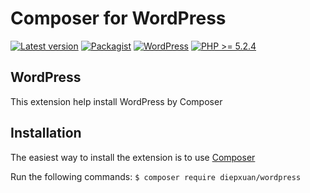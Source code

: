 Composer for WordPress
==================
[![Latest version](https://img.shields.io/badge/latest-0.0.1-green.svg)](https://github.com/diepxuan/wordpress)
[![Packagist](https://img.shields.io/badge/packagist-0.0.1-green.svg)](https://packagist.org/packages/diepxuan/wordpress)
[![WordPress](https://img.shields.io/badge/WordPress-blue.svg)](https://github.com/WordPress/WordPress)
[![PHP >= 5.2.4](https://img.shields.io/badge/PHP-%3E=5.2.4-blue.svg)](https://packagist.org/packages/diepxuan/wordpress)

WordPress
--------------

This extension help install WordPress by Composer


Installation
------------

The easiest way to install the extension is to use [Composer](https://getcomposer.org/)

Run the following commands:
```$ composer require diepxuan/wordpress```
